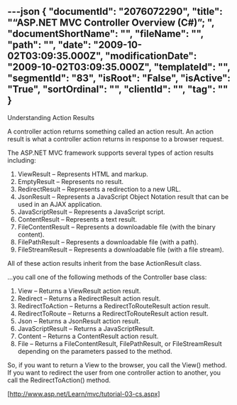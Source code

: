 ---json
{
  "documentId": "2076072290",
  "title": "“ASP.NET MVC Controller Overview (C#)”; ",
  "documentShortName": "",
  "fileName": "",
  "path": "",
  "date": "2009-10-02T03:09:35.000Z",
  "modificationDate": "2009-10-02T03:09:35.000Z",
  "templateId": "",
  "segmentId": "83",
  "isRoot": "False",
  "isActive": "True",
  "sortOrdinal": "",
  "clientId": "",
  "tag": ""
}
---

Understanding Action Results

A controller action returns something called an action result. An action result is what a controller action returns in response to a browser request.

The ASP.NET MVC framework supports several types of action results including:

   1. ViewResult – Represents HTML and markup.
   2. EmptyResult – Represents no result.
   3. RedirectResult – Represents a redirection to a new URL.
   4. JsonResult – Represents a JavaScript Object Notation result that can be used in an AJAX application.
   5. JavaScriptResult – Represents a JavaScript script.
   6. ContentResult – Represents a text result.
   7. FileContentResult – Represents a downloadable file (with the binary content).
   8. FilePathResult – Represents a downloadable file (with a path).
   9. FileStreamResult – Represents a downloadable file (with a file stream).

All of these action results inherit from the base ActionResult class.

…you call one of the following methods of the Controller base class:

   1. View – Returns a ViewResult action result.
   2. Redirect – Returns a RedirectResult action result.
   3. RedirectToAction – Returns a RedirectToRouteResult action result.
   4. RedirectToRoute – Returns a RedirectToRouteResult action result.
   5. Json – Returns a JsonResult action result.
   6. JavaScriptResult – Returns a JavaScriptResult.
   7. Content – Returns a ContentResult action result.
   8. File – Returns a FileContentResult, FilePathResult, or FileStreamResult depending on the parameters passed to the method.

So, if you want to return a View to the browser, you call the View() method. If you want to redirect the user from one controller action to another, you call the RedirectToAction() method.

[http://www.asp.net/Learn/mvc/tutorial-03-cs.aspx]
